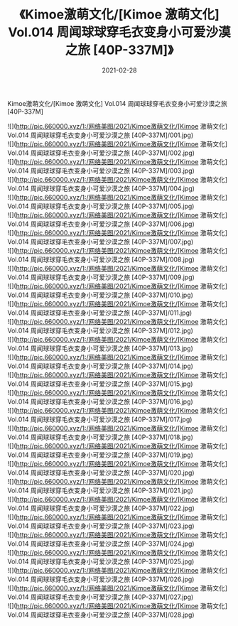 ﻿---
layout: post
title:  《Kimoe激萌文化/[Kimoe 激萌文化] Vol.014 周闻球球穿毛衣变身小可爱沙漠之旅 [40P-337M]》
date:   2021-02-28
img: http://pic.660000.xyz/1:/网络美图/2021/Kimoe激萌文化/[Kimoe 激萌文化] Vol.014 周闻球球穿毛衣变身小可爱沙漠之旅 [40P-337M]/000.jpg
categories: [美女, 清纯, 唯美]
---

Kimoe激萌文化/[Kimoe 激萌文化] Vol.014 周闻球球穿毛衣变身小可爱沙漠之旅 [40P-337M]

 ![](http://pic.660000.xyz/1:/网络美图/2021/Kimoe激萌文化/[Kimoe 激萌文化] Vol.014 周闻球球穿毛衣变身小可爱沙漠之旅 [40P-337M]/001.jpg) <br>![](http://pic.660000.xyz/1:/网络美图/2021/Kimoe激萌文化/[Kimoe 激萌文化] Vol.014 周闻球球穿毛衣变身小可爱沙漠之旅 [40P-337M]/002.jpg) <br>![](http://pic.660000.xyz/1:/网络美图/2021/Kimoe激萌文化/[Kimoe 激萌文化] Vol.014 周闻球球穿毛衣变身小可爱沙漠之旅 [40P-337M]/003.jpg) <br>![](http://pic.660000.xyz/1:/网络美图/2021/Kimoe激萌文化/[Kimoe 激萌文化] Vol.014 周闻球球穿毛衣变身小可爱沙漠之旅 [40P-337M]/004.jpg) <br>![](http://pic.660000.xyz/1:/网络美图/2021/Kimoe激萌文化/[Kimoe 激萌文化] Vol.014 周闻球球穿毛衣变身小可爱沙漠之旅 [40P-337M]/005.jpg) <br>![](http://pic.660000.xyz/1:/网络美图/2021/Kimoe激萌文化/[Kimoe 激萌文化] Vol.014 周闻球球穿毛衣变身小可爱沙漠之旅 [40P-337M]/006.jpg) <br>![](http://pic.660000.xyz/1:/网络美图/2021/Kimoe激萌文化/[Kimoe 激萌文化] Vol.014 周闻球球穿毛衣变身小可爱沙漠之旅 [40P-337M]/007.jpg) <br>![](http://pic.660000.xyz/1:/网络美图/2021/Kimoe激萌文化/[Kimoe 激萌文化] Vol.014 周闻球球穿毛衣变身小可爱沙漠之旅 [40P-337M]/008.jpg) <br>![](http://pic.660000.xyz/1:/网络美图/2021/Kimoe激萌文化/[Kimoe 激萌文化] Vol.014 周闻球球穿毛衣变身小可爱沙漠之旅 [40P-337M]/009.jpg) <br>![](http://pic.660000.xyz/1:/网络美图/2021/Kimoe激萌文化/[Kimoe 激萌文化] Vol.014 周闻球球穿毛衣变身小可爱沙漠之旅 [40P-337M]/010.jpg) <br>![](http://pic.660000.xyz/1:/网络美图/2021/Kimoe激萌文化/[Kimoe 激萌文化] Vol.014 周闻球球穿毛衣变身小可爱沙漠之旅 [40P-337M]/011.jpg) <br>![](http://pic.660000.xyz/1:/网络美图/2021/Kimoe激萌文化/[Kimoe 激萌文化] Vol.014 周闻球球穿毛衣变身小可爱沙漠之旅 [40P-337M]/012.jpg) <br>![](http://pic.660000.xyz/1:/网络美图/2021/Kimoe激萌文化/[Kimoe 激萌文化] Vol.014 周闻球球穿毛衣变身小可爱沙漠之旅 [40P-337M]/013.jpg) <br>![](http://pic.660000.xyz/1:/网络美图/2021/Kimoe激萌文化/[Kimoe 激萌文化] Vol.014 周闻球球穿毛衣变身小可爱沙漠之旅 [40P-337M]/014.jpg) <br>![](http://pic.660000.xyz/1:/网络美图/2021/Kimoe激萌文化/[Kimoe 激萌文化] Vol.014 周闻球球穿毛衣变身小可爱沙漠之旅 [40P-337M]/015.jpg) <br>![](http://pic.660000.xyz/1:/网络美图/2021/Kimoe激萌文化/[Kimoe 激萌文化] Vol.014 周闻球球穿毛衣变身小可爱沙漠之旅 [40P-337M]/016.jpg) <br>![](http://pic.660000.xyz/1:/网络美图/2021/Kimoe激萌文化/[Kimoe 激萌文化] Vol.014 周闻球球穿毛衣变身小可爱沙漠之旅 [40P-337M]/017.jpg) <br>![](http://pic.660000.xyz/1:/网络美图/2021/Kimoe激萌文化/[Kimoe 激萌文化] Vol.014 周闻球球穿毛衣变身小可爱沙漠之旅 [40P-337M]/018.jpg) <br>![](http://pic.660000.xyz/1:/网络美图/2021/Kimoe激萌文化/[Kimoe 激萌文化] Vol.014 周闻球球穿毛衣变身小可爱沙漠之旅 [40P-337M]/019.jpg) <br>![](http://pic.660000.xyz/1:/网络美图/2021/Kimoe激萌文化/[Kimoe 激萌文化] Vol.014 周闻球球穿毛衣变身小可爱沙漠之旅 [40P-337M]/020.jpg) <br>![](http://pic.660000.xyz/1:/网络美图/2021/Kimoe激萌文化/[Kimoe 激萌文化] Vol.014 周闻球球穿毛衣变身小可爱沙漠之旅 [40P-337M]/021.jpg) <br>![](http://pic.660000.xyz/1:/网络美图/2021/Kimoe激萌文化/[Kimoe 激萌文化] Vol.014 周闻球球穿毛衣变身小可爱沙漠之旅 [40P-337M]/022.jpg) <br>![](http://pic.660000.xyz/1:/网络美图/2021/Kimoe激萌文化/[Kimoe 激萌文化] Vol.014 周闻球球穿毛衣变身小可爱沙漠之旅 [40P-337M]/023.jpg) <br>![](http://pic.660000.xyz/1:/网络美图/2021/Kimoe激萌文化/[Kimoe 激萌文化] Vol.014 周闻球球穿毛衣变身小可爱沙漠之旅 [40P-337M]/024.jpg) <br>![](http://pic.660000.xyz/1:/网络美图/2021/Kimoe激萌文化/[Kimoe 激萌文化] Vol.014 周闻球球穿毛衣变身小可爱沙漠之旅 [40P-337M]/025.jpg) <br>![](http://pic.660000.xyz/1:/网络美图/2021/Kimoe激萌文化/[Kimoe 激萌文化] Vol.014 周闻球球穿毛衣变身小可爱沙漠之旅 [40P-337M]/026.jpg) <br>![](http://pic.660000.xyz/1:/网络美图/2021/Kimoe激萌文化/[Kimoe 激萌文化] Vol.014 周闻球球穿毛衣变身小可爱沙漠之旅 [40P-337M]/027.jpg) <br>![](http://pic.660000.xyz/1:/网络美图/2021/Kimoe激萌文化/[Kimoe 激萌文化] Vol.014 周闻球球穿毛衣变身小可爱沙漠之旅 [40P-337M]/028.jpg) <br>